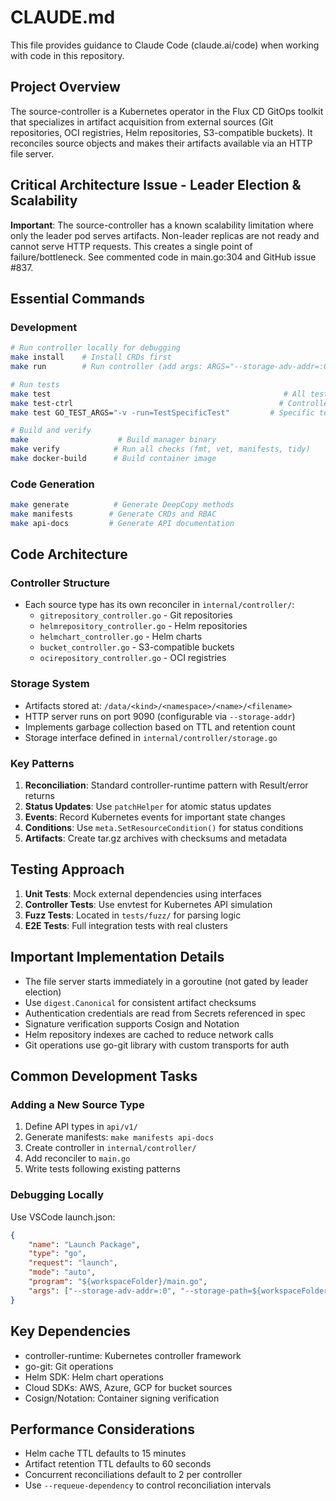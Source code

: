 # CLAUDE.md

This file provides guidance to Claude Code (claude.ai/code) when working with code in this repository.

## Project Overview

The source-controller is a Kubernetes operator in the Flux CD GitOps toolkit that specializes in artifact acquisition from external sources (Git repositories, OCI registries, Helm repositories, S3-compatible buckets). It reconciles source objects and makes their artifacts available via an HTTP file server.

## Critical Architecture Issue - Leader Election & Scalability

**Important**: The source-controller has a known scalability limitation where only the leader pod serves artifacts. Non-leader replicas are not ready and cannot serve HTTP requests. This creates a single point of failure/bottleneck. See commented code in main.go:304 and GitHub issue #837.

## Essential Commands

### Development
```bash
# Run controller locally for debugging
make install    # Install CRDs first
make run        # Run controller (add args: ARGS="--storage-adv-addr=:0 --storage-path=./bin/data")

# Run tests
make test                                                    # All tests
make test-ctrl                                              # Controller tests only
make test GO_TEST_ARGS="-v -run=TestSpecificTest"         # Specific test

# Build and verify
make                    # Build manager binary
make verify            # Run all checks (fmt, vet, manifests, tidy)
make docker-build      # Build container image
```

### Code Generation
```bash
make generate          # Generate DeepCopy methods
make manifests        # Generate CRDs and RBAC
make api-docs         # Generate API documentation
```

## Code Architecture

### Controller Structure
- Each source type has its own reconciler in `internal/controller/`:
  - `gitrepository_controller.go` - Git repositories
  - `helmrepository_controller.go` - Helm repositories  
  - `helmchart_controller.go` - Helm charts
  - `bucket_controller.go` - S3-compatible buckets
  - `ocirepository_controller.go` - OCI registries

### Storage System
- Artifacts stored at: `/data/<kind>/<namespace>/<name>/<filename>`
- HTTP server runs on port 9090 (configurable via `--storage-addr`)
- Implements garbage collection based on TTL and retention count
- Storage interface defined in `internal/controller/storage.go`

### Key Patterns
1. **Reconciliation**: Standard controller-runtime pattern with Result/error returns
2. **Status Updates**: Use `patchHelper` for atomic status updates
3. **Events**: Record Kubernetes events for important state changes
4. **Conditions**: Use `meta.SetResourceCondition()` for status conditions
5. **Artifacts**: Create tar.gz archives with checksums and metadata

## Testing Approach

1. **Unit Tests**: Mock external dependencies using interfaces
2. **Controller Tests**: Use envtest for Kubernetes API simulation
3. **Fuzz Tests**: Located in `tests/fuzz/` for parsing logic
4. **E2E Tests**: Full integration tests with real clusters

## Important Implementation Details

- The file server starts immediately in a goroutine (not gated by leader election)
- Use `digest.Canonical` for consistent artifact checksums
- Authentication credentials are read from Secrets referenced in spec
- Signature verification supports Cosign and Notation
- Helm repository indexes are cached to reduce network calls
- Git operations use go-git library with custom transports for auth

## Common Development Tasks

### Adding a New Source Type
1. Define API types in `api/v1/`
2. Generate manifests: `make manifests api-docs`
3. Create controller in `internal/controller/`
4. Add reconciler to `main.go`
5. Write tests following existing patterns

### Debugging Locally
Use VSCode launch.json:
```json
{
    "name": "Launch Package",
    "type": "go",
    "request": "launch",
    "mode": "auto",
    "program": "${workspaceFolder}/main.go",
    "args": ["--storage-adv-addr=:0", "--storage-path=${workspaceFolder}/bin/data"]
}
```

## Key Dependencies

- controller-runtime: Kubernetes controller framework
- go-git: Git operations
- Helm SDK: Helm chart operations
- Cloud SDKs: AWS, Azure, GCP for bucket sources
- Cosign/Notation: Container signing verification

## Performance Considerations

- Helm cache TTL defaults to 15 minutes
- Artifact retention TTL defaults to 60 seconds
- Concurrent reconciliations default to 2 per controller
- Use `--requeue-dependency` to control reconciliation intervals